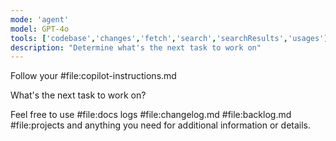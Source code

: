 ```yaml
---
mode: 'agent'
model: GPT-4o
tools: ['codebase','changes','fetch','search','searchResults','usages']
description: "Determine what's the next task to work on"
---
```


Follow your #file:copilot-instructions.md 

What's the next task to work on?

Feel free to use #file:docs logs #file:changelog.md #file:backlog.md #file:projects and anything you need for additional information or details. 